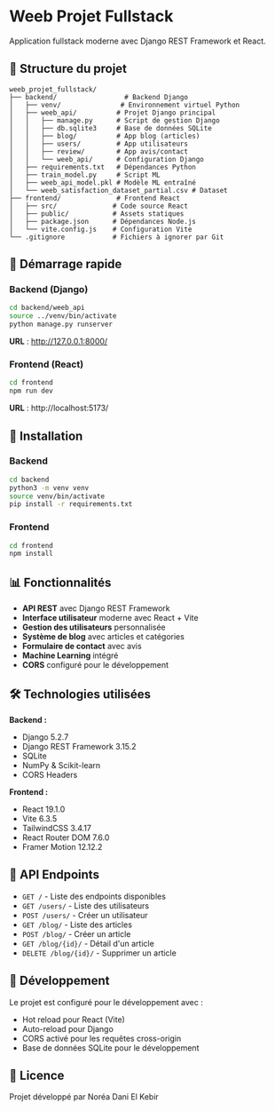 # Weeb Projet Fullstack

Application fullstack moderne avec Django REST Framework et React.

## 📁 Structure du projet

```
weeb_projet_fullstack/
├── backend/                 # Backend Django
│   ├── venv/               # Environnement virtuel Python
│   ├── weeb_api/          # Projet Django principal
│   │   ├── manage.py      # Script de gestion Django
│   │   ├── db.sqlite3     # Base de données SQLite
│   │   ├── blog/          # App blog (articles)
│   │   ├── users/         # App utilisateurs
│   │   ├── review/        # App avis/contact
│   │   └── weeb_api/      # Configuration Django
│   ├── requirements.txt   # Dépendances Python
│   ├── train_model.py     # Script ML
│   ├── weeb_api_model.pkl # Modèle ML entraîné
│   └── weeb_satisfaction_dataset_partial.csv # Dataset
├── frontend/              # Frontend React
│   ├── src/              # Code source React
│   ├── public/           # Assets statiques
│   ├── package.json      # Dépendances Node.js
│   └── vite.config.js    # Configuration Vite
└── .gitignore            # Fichiers à ignorer par Git
```

## 🚀 Démarrage rapide

### Backend (Django)
```bash
cd backend/weeb_api
source ../venv/bin/activate
python manage.py runserver
```
**URL** : http://127.0.0.1:8000/

### Frontend (React)
```bash
cd frontend
npm run dev
```
**URL** : http://localhost:5173/

## 🔧 Installation

### Backend
```bash
cd backend
python3 -m venv venv
source venv/bin/activate
pip install -r requirements.txt
```

### Frontend
```bash
cd frontend
npm install
```

## 📊 Fonctionnalités

- **API REST** avec Django REST Framework
- **Interface utilisateur** moderne avec React + Vite
- **Gestion des utilisateurs** personnalisée
- **Système de blog** avec articles et catégories
- **Formulaire de contact** avec avis
- **Machine Learning** intégré
- **CORS** configuré pour le développement

## 🛠️ Technologies utilisées

**Backend :**
- Django 5.2.7
- Django REST Framework 3.15.2
- SQLite
- NumPy & Scikit-learn
- CORS Headers

**Frontend :**
- React 19.1.0
- Vite 6.3.5
- TailwindCSS 3.4.17
- React Router DOM 7.6.0
- Framer Motion 12.12.2

## 📝 API Endpoints

- `GET /` - Liste des endpoints disponibles
- `GET /users/` - Liste des utilisateurs
- `POST /users/` - Créer un utilisateur
- `GET /blog/` - Liste des articles
- `POST /blog/` - Créer un article
- `GET /blog/{id}/` - Détail d'un article
- `DELETE /blog/{id}/` - Supprimer un article

## 🎯 Développement

Le projet est configuré pour le développement avec :
- Hot reload pour React (Vite)
- Auto-reload pour Django
- CORS activé pour les requêtes cross-origin
- Base de données SQLite pour le développement

## 📄 Licence

Projet développé par Noréa Dani El Kebir
